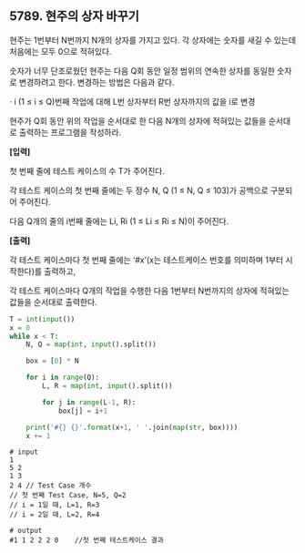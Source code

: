 ## 5789. 현주의 상자 바꾸기

현주는 1번부터 N번까지 N개의 상자를 가지고 있다. 각 상자에는 숫자를 새길 수 있는데 처음에는 모두 0으로 적혀있다.

숫자가 너무 단조로웠던 현주는 다음 Q회 동안 일정 범위의 연속한 상자를 동일한 숫자로 변경하려고 한다. 변경하는 방법은 다음과 같다.

  · i (1 ≤ i ≤ Q)번째 작업에 대해 L번 상자부터 R번 상자까지의 값을 i로 변경

현주가 Q회 동안 위의 작업을 순서대로 한 다음 N개의 상자에 적혀있는 값들을 순서대로 출력하는 프로그램을 작성하라.



**[입력]**

첫 번째 줄에 테스트 케이스의 수 T가 주어진다.

각 테스트 케이스의 첫 번째 줄에는 두 정수 N, Q (1 ≤ N, Q ≤ 103)가 공백으로 구분되어 주어진다.

다음 Q개의 줄의 i번째 줄에는 Li, Ri (1 ≤ Li ≤ Ri ≤ N)이 주어진다.

 

**[출력]**

각 테스트 케이스마다 첫 번째 줄에는 ‘#x’(x는 테스트케이스 번호를 의미하며 1부터 시작한다)를 출력하고,

각 테스트 케이스마다 Q개의 작업을 수행한 다음 1번부터 N번까지의 상자에 적혀있는 값들을 순서대로 출력한다.

```python
T = int(input())
x = 0
while x < T:
    N, Q = map(int, input().split())

    box = [0] * N

    for i in range(Q):
        L, R = map(int, input().split())

        for j in range(L-1, R):
            box[j] = i+1

    print('#{} {}'.format(x+1, ' '.join(map(str, box))))
    x += 1
```

```
# input
1
5 2
1 3
2 4	// Test Case 개수
// 첫 번째 Test Case, N=5, Q=2
// i = 1일 때, L=1, R=3
// i = 2일 때, L=2, R=4

# output
#1 1 2 2 2 0	//첫 번째 테스트케이스 결과
```

